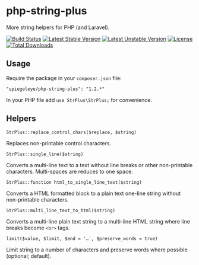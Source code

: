 php-string-plus
===============

More string helpers for PHP (and Laravel).

[![Build Status](https://travis-ci.org/CloudUnder/php-string-plus.svg)](https://travis-ci.org/CloudUnder/php-string-plus)
[![Latest Stable Version](https://poser.pugx.org/spiegeleye/php-string-plus/v/stable.svg)](https://packagist.org/packages/spiegeleye/php-string-plus)
[![Latest Unstable Version](https://poser.pugx.org/spiegeleye/php-string-plus/v/unstable.svg)](https://packagist.org/packages/spiegeleye/php-string-plus)
[![License](https://poser.pugx.org/spiegeleye/php-string-plus/license.svg)](https://packagist.org/packages/spiegeleye/php-string-plus)
[![Total Downloads](https://poser.pugx.org/spiegeleye/php-string-plus/downloads.svg)](https://packagist.org/packages/spiegeleye/php-string-plus)

## Usage

Require the package in your `composer.json` file:

`"spiegeleye/php-string-plus": "1.2.*"`

In your PHP file add `use StrPlus\StrPlus;` for convenience.

## Helpers

`StrPlus::replace_control_chars($replace, $string)`

Replaces non-printable control characters.

`StrPlus::single_line($string)`

Converts a multi-line text to a text without line breaks or other non-printable characters. Multi-spaces are reduces to one space.

`StrPlus::function html_to_single_line_text($string)`

Converts a HTML formatted block to a plain text one-line string without non-printable characters.

`StrPlus::multi_line_text_to_html($string)`

Converts a multi-line plain text string to a multi-line HTML string where line breaks become `<br>` tags.

`limit($value, $limit, $end = '…', $preserve_words = true)`

Limit string to a number of characters and preserve words where possible (optional; default).
